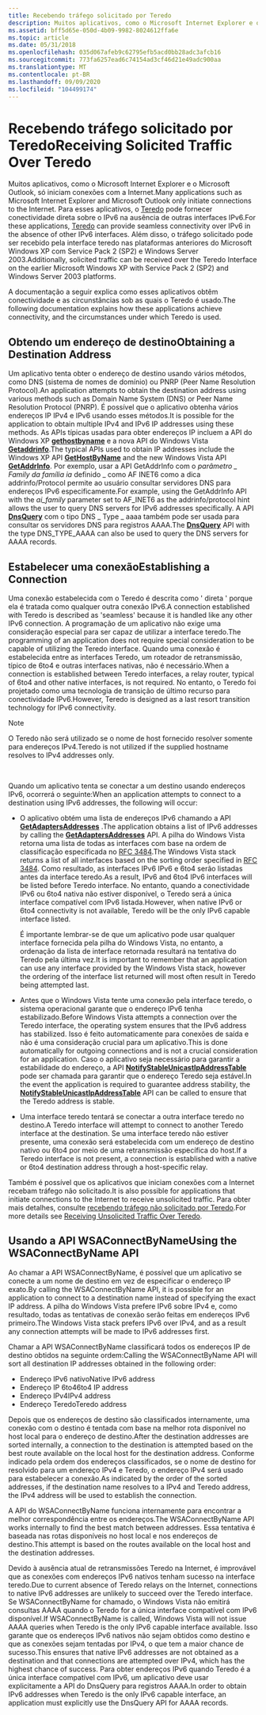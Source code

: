 ```yaml
---
title: Recebendo tráfego solicitado por Teredo
description: Muitos aplicativos, como o Microsoft Internet Explorer e o Microsoft Outlook, só iniciam conexões com a Internet.
ms.assetid: bff5d65e-050d-4b09-9982-8024612ffa6e
ms.topic: article
ms.date: 05/31/2018
ms.openlocfilehash: 035d067afeb9c62795efb5acd0bb28adc3afcb16
ms.sourcegitcommit: 773fa6257ead6c74154ad3cf46d21e49adc900aa
ms.translationtype: MT
ms.contentlocale: pt-BR
ms.lasthandoff: 09/09/2020
ms.locfileid: "104499174"
---
```

# <a name="receiving-solicited-traffic-over-teredo"></a><span data-ttu-id="d3a17-103">Recebendo tráfego solicitado por Teredo</span><span class="sxs-lookup"><span data-stu-id="d3a17-103">Receiving Solicited Traffic Over Teredo</span></span>

<span data-ttu-id="d3a17-104">Muitos aplicativos, como o Microsoft Internet Explorer e o Microsoft Outlook, só iniciam conexões com a Internet.</span><span class="sxs-lookup"><span data-stu-id="d3a17-104">Many applications such as Microsoft Internet Explorer and Microsoft Outlook only initiate connections to the Internet.</span></span> <span data-ttu-id="d3a17-105">Para esses aplicativos, o [Teredo](about-teredo.md) pode fornecer conectividade direta sobre o IPv6 na ausência de outras interfaces IPv6.</span><span class="sxs-lookup"><span data-stu-id="d3a17-105">For these applications, [Teredo](about-teredo.md) can provide seamless connectivity over IPv6 in the absence of other IPv6 interfaces.</span></span> <span data-ttu-id="d3a17-106">Além disso, o tráfego solicitado pode ser recebido pela interface teredo nas plataformas anteriores do Microsoft Windows XP com Service Pack 2 (SP2) e Windows Server 2003.</span><span class="sxs-lookup"><span data-stu-id="d3a17-106">Additionally, solicited traffic can be received over the Teredo Interface on the earlier Microsoft Windows XP with Service Pack 2 (SP2) and Windows Server 2003 platforms.</span></span>

<span data-ttu-id="d3a17-107">A documentação a seguir explica como esses aplicativos obtêm conectividade e as circunstâncias sob as quais o Teredo é usado.</span><span class="sxs-lookup"><span data-stu-id="d3a17-107">The following documentation explains how these applications achieve connectivity, and the circumstances under which Teredo is used.</span></span>

## <a name="obtaining-a-destination-address"></a><span data-ttu-id="d3a17-108">Obtendo um endereço de destino</span><span class="sxs-lookup"><span data-stu-id="d3a17-108">Obtaining a Destination Address</span></span>

<span data-ttu-id="d3a17-109">Um aplicativo tenta obter o endereço de destino usando vários métodos, como DNS (sistema de nomes de domínio) ou PNRP (Peer Name Resolution Protocol).</span><span class="sxs-lookup"><span data-stu-id="d3a17-109">An application attempts to obtain the destination address using various methods such as Domain Name System (DNS) or Peer Name Resolution Protocol (PNRP).</span></span> <span data-ttu-id="d3a17-110">É possível que o aplicativo obtenha vários endereços IP IPv4 e IPv6 usando esses métodos.</span><span class="sxs-lookup"><span data-stu-id="d3a17-110">It is possible for the application to obtain multiple IPv4 and IPv6 IP addresses using these methods.</span></span> <span data-ttu-id="d3a17-111">As APIs típicas usadas para obter endereços IP incluem a API do Windows XP [**gethostbyname**](/windows/desktop/api/wsipv6ok/nf-wsipv6ok-gethostbyname) e a nova API do Windows Vista [**Getaddrinfo**](/windows/desktop/api/ws2tcpip/nf-ws2tcpip-getaddrinfo).</span><span class="sxs-lookup"><span data-stu-id="d3a17-111">The typical APIs used to obtain IP addresses include the Windows XP API [**GetHostByName**](/windows/desktop/api/wsipv6ok/nf-wsipv6ok-gethostbyname) and the new Windows Vista API [**GetAddrInfo**](/windows/desktop/api/ws2tcpip/nf-ws2tcpip-getaddrinfo).</span></span> <span data-ttu-id="d3a17-112">Por exemplo, usar a API GetAddrInfo com o *parâmetro \_ Family da família ia* definido \_ como AF INET6 como a dica addrinfo/Protocol permite ao usuário consultar servidores DNS para endereços IPv6 especificamente.</span><span class="sxs-lookup"><span data-stu-id="d3a17-112">For example, using the GetAddrInfo API with the *ai\_family* parameter set to AF\_INET6 as the addrinfo/protocol hint allows the user to query DNS servers for IPv6 addresses specifically.</span></span> <span data-ttu-id="d3a17-113">A API [**DnsQuery**](/windows/desktop/api/windns/nf-windns-dnsquery_a) com o tipo DNS \_ Type \_ aaaa também pode ser usada para consultar os servidores DNS para registros AAAA.</span><span class="sxs-lookup"><span data-stu-id="d3a17-113">The [**DnsQuery**](/windows/desktop/api/windns/nf-windns-dnsquery_a) API with the type DNS\_TYPE\_AAAA can also be used to query the DNS servers for AAAA records.</span></span>

## <a name="establishing-a-connection"></a><span data-ttu-id="d3a17-114">Estabelecer uma conexão</span><span class="sxs-lookup"><span data-stu-id="d3a17-114">Establishing a Connection</span></span>

<span data-ttu-id="d3a17-115">Uma conexão estabelecida com o Teredo é descrita como ' direta ' porque ela é tratada como qualquer outra conexão IPv6.</span><span class="sxs-lookup"><span data-stu-id="d3a17-115">A connection established with Teredo is described as 'seamless' because it is handled like any other IPv6 connection.</span></span> <span data-ttu-id="d3a17-116">A programação de um aplicativo não exige uma consideração especial para ser capaz de utilizar a interface teredo.</span><span class="sxs-lookup"><span data-stu-id="d3a17-116">The programming of an application does not require special consideration to be capable of utilizing the Teredo interface.</span></span> <span data-ttu-id="d3a17-117">Quando uma conexão é estabelecida entre as interfaces Teredo, um roteador de retransmissão, típico de 6to4 e outras interfaces nativas, não é necessário.</span><span class="sxs-lookup"><span data-stu-id="d3a17-117">When a connection is established between Teredo interfaces, a relay router, typical of 6to4 and other native interfaces, is not required.</span></span> <span data-ttu-id="d3a17-118">No entanto, o Teredo foi projetado como uma tecnologia de transição de último recurso para conectividade IPv6.</span><span class="sxs-lookup"><span data-stu-id="d3a17-118">However, Teredo is designed as a last resort transition technology for IPv6 connectivity.</span></span>

> [!Note]  
> <span data-ttu-id="d3a17-119">O Teredo não será utilizado se o nome de host fornecido resolver somente para endereços IPv4.</span><span class="sxs-lookup"><span data-stu-id="d3a17-119">Teredo is not utilized if the supplied hostname resolves to IPv4 addresses only.</span></span>

 

<span data-ttu-id="d3a17-120">Quando um aplicativo tenta se conectar a um destino usando endereços IPv6, ocorrerá o seguinte:</span><span class="sxs-lookup"><span data-stu-id="d3a17-120">When an application attempts to connect to a destination using IPv6 addresses, the following will occur:</span></span>

-   <span data-ttu-id="d3a17-121">O aplicativo obtém uma lista de endereços IPv6 chamando a API [**GetAdaptersAddresses**](/windows/desktop/api/iphlpapi/nf-iphlpapi-getadaptersaddresses) .</span><span class="sxs-lookup"><span data-stu-id="d3a17-121">The application obtains a list of IPv6 addresses by calling the [**GetAdaptersAddresses**](/windows/desktop/api/iphlpapi/nf-iphlpapi-getadaptersaddresses) API.</span></span> <span data-ttu-id="d3a17-122">A pilha do Windows Vista retorna uma lista de todas as interfaces com base na ordem de classificação especificada no [RFC 3484](https://www.irt.org/rfc/rfc3484.htm).</span><span class="sxs-lookup"><span data-stu-id="d3a17-122">The Windows Vista stack returns a list of all interfaces based on the sorting order specified in [RFC 3484](https://www.irt.org/rfc/rfc3484.htm).</span></span> <span data-ttu-id="d3a17-123">Como resultado, as interfaces IPv6 IPv6 e 6to4 serão listadas antes da interface teredo.</span><span class="sxs-lookup"><span data-stu-id="d3a17-123">As a result, IPv6 and 6to4 IPv6 interfaces will be listed before Teredo interface.</span></span> <span data-ttu-id="d3a17-124">No entanto, quando a conectividade IPv6 ou 6to4 nativa não estiver disponível, o Teredo será a única interface compatível com IPv6 listada.</span><span class="sxs-lookup"><span data-stu-id="d3a17-124">However, when native IPv6 or 6to4 connectivity is not available, Teredo will be the only IPv6 capable interface listed.</span></span>

    <span data-ttu-id="d3a17-125">É importante lembrar-se de que um aplicativo pode usar qualquer interface fornecida pela pilha do Windows Vista, no entanto, a ordenação da lista de interface retornada resultará na tentativa do Teredo pela última vez.</span><span class="sxs-lookup"><span data-stu-id="d3a17-125">It is important to remember that an application can use any interface provided by the Windows Vista stack, however the ordering of the interface list returned will most often result in Teredo being attempted last.</span></span>

-   <span data-ttu-id="d3a17-126">Antes que o Windows Vista tente uma conexão pela interface teredo, o sistema operacional garante que o endereço IPv6 tenha estabilizado.</span><span class="sxs-lookup"><span data-stu-id="d3a17-126">Before Windows Vista attempts a connection over the Teredo interface, the operating system ensures that the IPv6 address has stabilized.</span></span> <span data-ttu-id="d3a17-127">Isso é feito automaticamente para conexões de saída e não é uma consideração crucial para um aplicativo.</span><span class="sxs-lookup"><span data-stu-id="d3a17-127">This is done automatically for outgoing connections and is not a crucial consideration for an application.</span></span> <span data-ttu-id="d3a17-128">Caso o aplicativo seja necessário para garantir a estabilidade do endereço, a API [**NotifyStableUnicastIpAddressTable**](/windows/desktop/api/netioapi/nf-netioapi-notifystableunicastipaddresstable) pode ser chamada para garantir que o endereço Teredo seja estável.</span><span class="sxs-lookup"><span data-stu-id="d3a17-128">In the event the application is required to guarantee address stability, the [**NotifyStableUnicastIpAddressTable**](/windows/desktop/api/netioapi/nf-netioapi-notifystableunicastipaddresstable) API can be called to ensure that the Teredo address is stable.</span></span>

-   <span data-ttu-id="d3a17-129">Uma interface teredo tentará se conectar a outra interface teredo no destino.</span><span class="sxs-lookup"><span data-stu-id="d3a17-129">A Teredo interface will attempt to connect to another Teredo interface at the destination.</span></span> <span data-ttu-id="d3a17-130">Se uma interface teredo não estiver presente, uma conexão será estabelecida com um endereço de destino nativo ou 6to4 por meio de uma retransmissão específica do host.</span><span class="sxs-lookup"><span data-stu-id="d3a17-130">If a Teredo interface is not present, a connection is established with a native or 6to4 destination address through a host-specific relay.</span></span>

<span data-ttu-id="d3a17-131">Também é possível que os aplicativos que iniciam conexões com a Internet recebam tráfego não solicitado.</span><span class="sxs-lookup"><span data-stu-id="d3a17-131">It is also possible for applications that initiate connections to the Internet to receive unsolicited traffic.</span></span> <span data-ttu-id="d3a17-132">Para obter mais detalhes, consulte [recebendo tráfego não solicitado por Teredo](receiving-unsolicited-traffic-over-teredo.md).</span><span class="sxs-lookup"><span data-stu-id="d3a17-132">For more details see [Receiving Unsolicited Traffic Over Teredo](receiving-unsolicited-traffic-over-teredo.md).</span></span>

## <a name="using-the-wsaconnectbyname-api"></a><span data-ttu-id="d3a17-133">Usando a API WSAConnectByName</span><span class="sxs-lookup"><span data-stu-id="d3a17-133">Using the WSAConnectByName API</span></span>

<span data-ttu-id="d3a17-134">Ao chamar a API WSAConnectByName, é possível que um aplicativo se conecte a um nome de destino em vez de especificar o endereço IP exato.</span><span class="sxs-lookup"><span data-stu-id="d3a17-134">By calling the WSAConnectByName API, it is possible for an application to connect to a destination name instead of specifying the exact IP address.</span></span> <span data-ttu-id="d3a17-135">A pilha do Windows Vista prefere IPv6 sobre IPv4 e, como resultado, todas as tentativas de conexão serão feitas em endereços IPv6 primeiro.</span><span class="sxs-lookup"><span data-stu-id="d3a17-135">The Windows Vista stack prefers IPv6 over IPv4, and as a result any connection attempts will be made to IPv6 addresses first.</span></span>

<span data-ttu-id="d3a17-136">Chamar a API WSAConnectByName classificará todos os endereços IP de destino obtidos na seguinte ordem:</span><span class="sxs-lookup"><span data-stu-id="d3a17-136">Calling the WSAConnectByName API will sort all destination IP addresses obtained in the following order:</span></span>

-   <span data-ttu-id="d3a17-137">Endereço IPv6 nativo</span><span class="sxs-lookup"><span data-stu-id="d3a17-137">Native IPv6 address</span></span>
-   <span data-ttu-id="d3a17-138">Endereço IP 6to4</span><span class="sxs-lookup"><span data-stu-id="d3a17-138">6to4 IP address</span></span>
-   <span data-ttu-id="d3a17-139">Endereço IPv4</span><span class="sxs-lookup"><span data-stu-id="d3a17-139">IPv4 address</span></span>
-   <span data-ttu-id="d3a17-140">Endereço Teredo</span><span class="sxs-lookup"><span data-stu-id="d3a17-140">Teredo address</span></span>

<span data-ttu-id="d3a17-141">Depois que os endereços de destino são classificados internamente, uma conexão com o destino é tentada com base na melhor rota disponível no host local para o endereço de destino.</span><span class="sxs-lookup"><span data-stu-id="d3a17-141">After the destination addresses are sorted internally, a connection to the destination is attempted based on the best route available on the local host for the destination address.</span></span> <span data-ttu-id="d3a17-142">Conforme indicado pela ordem dos endereços classificados, se o nome de destino for resolvido para um endereço IPv4 e Teredo, o endereço IPv4 será usado para estabelecer a conexão.</span><span class="sxs-lookup"><span data-stu-id="d3a17-142">As indicated by the order of the sorted addresses, if the destination name resolves to a IPv4 and Teredo address, the IPv4 address will be used to establish the connection.</span></span>

<span data-ttu-id="d3a17-143">A API do WSAConnectByName funciona internamente para encontrar a melhor correspondência entre os endereços.</span><span class="sxs-lookup"><span data-stu-id="d3a17-143">The WSAConnectByName API works internally to find the best match between addresses.</span></span> <span data-ttu-id="d3a17-144">Essa tentativa é baseada nas rotas disponíveis no host local e nos endereços de destino.</span><span class="sxs-lookup"><span data-stu-id="d3a17-144">This attempt is based on the routes available on the local host and the destination addresses.</span></span>

<span data-ttu-id="d3a17-145">Devido à ausência atual de retransmissões Teredo na Internet, é improvável que as conexões com endereços IPv6 nativos tenham sucesso na interface teredo.</span><span class="sxs-lookup"><span data-stu-id="d3a17-145">Due to current absence of Teredo relays on the Internet, connections to native IPv6 addresses are unlikely to succeed over the Teredo interface.</span></span> <span data-ttu-id="d3a17-146">Se WSAConnectByName for chamado, o Windows Vista não emitirá consultas AAAA quando o Teredo for a única interface compatível com IPv6 disponível.</span><span class="sxs-lookup"><span data-stu-id="d3a17-146">If WSAConnectByName is called, Windows Vista will not issue AAAA queries when Teredo is the only IPv6 capable interface available.</span></span> <span data-ttu-id="d3a17-147">Isso garante que os endereços IPv6 nativos não sejam obtidos como destino e que as conexões sejam tentadas por IPv4, o que tem a maior chance de sucesso.</span><span class="sxs-lookup"><span data-stu-id="d3a17-147">This ensures that native IPv6 addresses are not obtained as a destination and that connections are attempted over IPv4, which has the highest chance of success.</span></span> <span data-ttu-id="d3a17-148">Para obter endereços IPv6 quando Teredo é a única interface compatível com IPv6, um aplicativo deve usar explicitamente a API do DnsQuery para registros AAAA.</span><span class="sxs-lookup"><span data-stu-id="d3a17-148">In order to obtain IPv6 addresses when Teredo is the only IPv6 capable interface, an application must explicitly use the DnsQuery API for AAAA records.</span></span>

 

 